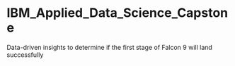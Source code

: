 # IBM_Applied_Data_Science_Capstone
Data-driven insights to determine if the first stage of Falcon 9 will land successfully
